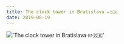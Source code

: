 ```yaml
---
title: The clock tower in Bratislava ✏️🇸🇰
date: 2019-08-19
---
```


!['The clock tower in Bratislava ✏️🇸🇰'](/109TheclocktowerinBratislava------1.jpg)


